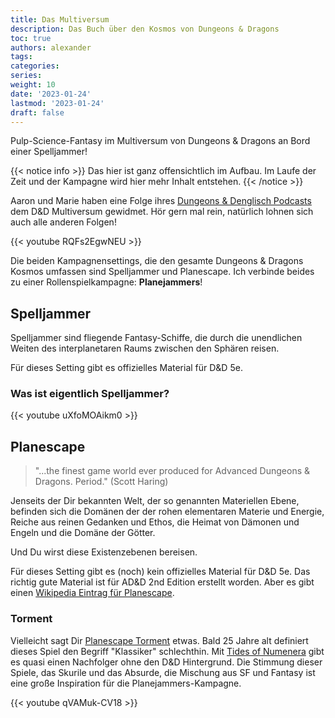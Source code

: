 ```yaml
---
title: Das Multiversum
description: Das Buch über den Kosmos von Dungeons & Dragons
toc: true
authors: alexander
tags:
categories:
series:
weight: 10
date: '2023-01-24'
lastmod: '2023-01-24'
draft: false
---
```


Pulp-Science-Fantasy im Multiversum von Dungeons & Dragons an Bord einer Spelljammer!

{{< notice info >}}
Das hier ist ganz offensichtlich im Aufbau. Im Laufe der Zeit und der Kampagne wird hier mehr Inhalt entstehen.
{{< /notice >}}

Aaron und Marie haben eine Folge ihres [Dungeons & Denglisch Podcasts](https://dungeonsunddenglisch.buzzsprout.com/) dem D&D Multiversum gewidmet. Hör gern mal rein, natürlich lohnen sich auch alle anderen Folgen!

{{< youtube RQFs2EgwNEU >}}

Die beiden Kampagnensettings, die den gesamte Dungeons & Dragons Kosmos umfassen sind Spelljammer und Planescape. Ich verbinde beides zu einer Rollenspielkampagne: **Planejammers**!

## Spelljammer

Spelljammer sind fliegende Fantasy-Schiffe, die durch die unendlichen Weiten des interplanetaren Raums zwischen den Sphären reisen.

Für dieses Setting gibt es offizielles Material für D&D 5e.

### Was ist eigentlich Spelljammer?

{{< youtube uXfoMOAikm0 >}}

## Planescape

> "...the finest game world ever produced for Advanced Dungeons & Dragons. Period." (Scott Haring)

Jenseits der Dir bekannten Welt, der so genannten Materiellen Ebene, befinden sich die Domänen der der rohen elementaren Materie und Energie, Reiche aus reinen Gedanken und Ethos, die Heimat von Dämonen und Engeln und die Domäne der Götter.

Und Du wirst diese Existenzebenen bereisen.

Für dieses Setting gibt es (noch) kein offizielles Material für D&D 5e. Das richtig gute Material ist für AD&D 2nd Edition erstellt worden. Aber es gibt einen [Wikipedia Eintrag für Planescape](https://de.wikipedia.org/wiki/Planescape).

### Torment

Vielleicht sagt Dir [Planescape Torment](https://www.gog.com/de/game/planescape_torment_enhanced_edition) etwas. Bald 25 Jahre alt definiert dieses Spiel den Begriff "Klassiker" schlechthin. Mit [Tides of Numenera](https://www.inxile-entertainment.com/games/torment-tides-of-numenera) gibt es quasi einen Nachfolger ohne den D&D Hintergrund. Die Stimmung dieser Spiele, das Skurile und das Absurde, die Mischung aus SF und Fantasy ist eine große Inspiration für die Planejammers-Kampagne.

{{< youtube qVAMuk-CV18 >}}
